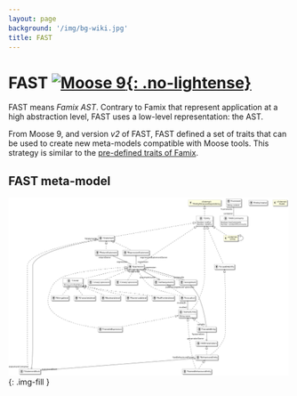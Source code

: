 ```yaml
---
layout: page
background: '/img/bg-wiki.jpg'
title: FAST
---
```


# FAST [![Moose 9](https://img.shields.io/badge/Moose-9-%23aac9ff.svg){: .no-lightense}](https://github.com/moosetechnology/FAST)

FAST means *Famix AST*.
Contrary to Famix that represent application at a high abstraction level, FAST uses a low-level representation: the AST.

From Moose 9, and version *v2* of FAST, FAST defined a set of traits that can be used to create new meta-models compatible with Moose tools.
This strategy is similar to the [pre-defined traits of Famix](../../Developers/predefinedEntities).

## FAST meta-model

![FAST Meta-model](https://raw.githubusercontent.com/moosetechnology/FAST/v2-doc/fast-core.png){: .img-fill }

